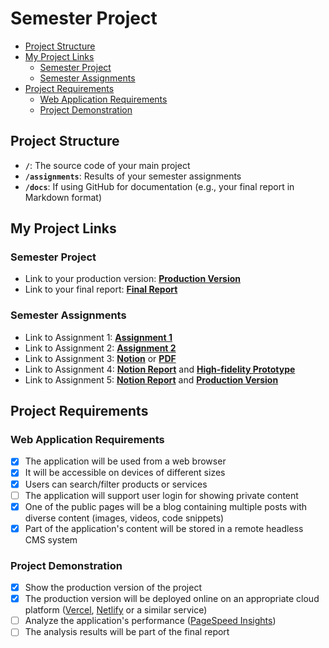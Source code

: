 # Semester Project <!-- omit in toc -->

- [Project Structure](#project-structure)
- [My Project Links](#my-project-links)
  - [Semester Project](#semester-project)
  - [Semester Assignments](#semester-assignments)
- [Project Requirements](#project-requirements)
  - [Web Application Requirements](#web-application-requirements)
  - [Project Demonstration](#project-demonstration)

## Project Structure

- **`/`**: The source code of your main project
- **`/assignments`**: Results of your semester assignments
- **`/docs`**: If using GitHub for documentation (e.g., your final report in Markdown format)

## My Project Links

### Semester Project

- Link to your production version: [**Production Version**](https://hcl-2024-2025.vercel.app) <!-- Replace with actual URL -->
- Link to your final report: [**Final Report**](URL_TO_FINAL_REPORT) <!-- Replace with actual URL -->
<!-- Add more as necessary -->

### Semester Assignments

- Link to Assignment 1: [**Assignment 1**](https://github.com/mjuric05/HCL-2024-2025/tree/main/assignments/Figma%20essentials) <!-- Replace with actual URL -->
- Link to Assignment 2: [**Assignment 2**](https://github.com/mjuric05/HCL-2024-2025/tree/main/assignments/User%20personas%20and%20information%20architecture) <!-- Replace with actual URL -->
- Link to Assignment 3: [**Notion**](https://wary-bay-791.notion.site/Next-js-Deploying-Application-13c708c272668021a256e1cfb383ff52?pvs=4) or [**PDF**](https://github.com/mjuric05/HCL-2024-2025/tree/main/assignments/Next.js%20-%20Deploying%20Application) 
- Link to Assignment 4: [**Notion Report**](https://wary-bay-791.notion.site/Low-High-fidelity-prototype-154708c27266807d94bbc9300a6d8e78?pvs=73) and [**High-fidelity Prototype**](https://github.com/mjuric05/HCL-2024-2025/blob/main/assignments/Low-High%20Fidelity%20Prototype/High-fidelity%20Prototype.pdf)
- Link to Assignment 5: [**Notion Report**](https://wary-bay-791.notion.site/Next-js-Dynamic-routes-data-fetching-15f708c2726680f9a808d43e69dcfbcc) and [**Production Version**](https://hcl-2024-2025.vercel.app/)

## Project Requirements

### Web Application Requirements

- [X] The application will be used from a web browser
- [X] It will be accessible on devices of different sizes
- [X] Users can search/filter products or services
- [ ] The application will support user login for showing private content
- [X] One of the public pages will be a blog containing multiple posts with diverse content (images, videos, code snippets)
- [X] Part of the application's content will be stored in a remote headless CMS system

### Project Demonstration

- [X] Show the production version of the project
- [X] The production version will be deployed online on an appropriate cloud platform ([Vercel](https://vercel.com), [Netlify](https://www.netlify.com/) or a similar service)
- [ ] Analyze the application's performance ([PageSpeed Insights](https://pagespeed.web.dev/))
- [ ] The analysis results will be part of the final report
